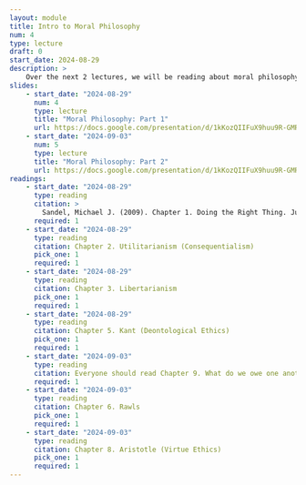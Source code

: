 ```yaml
---
layout: module
title: Intro to Moral Philosophy
num: 4
type: lecture
draft: 0
start_date: 2024-08-29
description: >
    Over the next 2 lectures, we will be reading about moral philosophy, drawing from the Michael Sandel book, <em>Justice: What's the right thing to do?</em> There are many different ways to analyze moral dilemmas. By applying some of these ethical frameworks to real-world dilemmas, you will better understand the strengths and weaknesses of different approaches.
slides: 
    - start_date: "2024-08-29"
      num: 4
      type: lecture
      title: "Moral Philosophy: Part 1"
      url: https://docs.google.com/presentation/d/1kKozQIIFuX9huu9R-GMRXIL-D1i9lRcT/edit?usp=sharing&ouid=113376576186080604800&rtpof=true&sd=true
    - start_date: "2024-09-03"
      num: 5
      type: lecture
      title: "Moral Philosophy: Part 2"
      url: https://docs.google.com/presentation/d/1kKozQIIFuX9huu9R-GMRXIL-D1i9lRcT/edit?usp=sharing&ouid=113376576186080604800&rtpof=true&sd=true
readings: 
    - start_date: "2024-08-29"
      type: reading
      citation: >
        Sandel, Michael J. (2009). Chapter 1. Doing the Right Thing. Justice: What's the right thing to do?
      required: 1
    - start_date: "2024-08-29"
      type: reading
      citation: Chapter 2. Utilitarianism (Consequentialism)
      pick_one: 1
      required: 1
    - start_date: "2024-08-29"
      type: reading
      citation: Chapter 3. Libertarianism
      pick_one: 1
      required: 1
    - start_date: "2024-08-29"
      type: reading
      citation: Chapter 5. Kant (Deontological Ethics)
      pick_one: 1
      required: 1
    - start_date: "2024-09-03"
      type: reading
      citation: Everyone should read Chapter 9. What do we owe one another? (Sandel, 2009). 
      required: 1
    - start_date: "2024-09-03"
      type: reading
      citation: Chapter 6. Rawls
      pick_one: 1
      required: 1
    - start_date: "2024-09-03"
      type: reading
      citation: Chapter 8. Aristotle (Virtue Ethics)
      pick_one: 1
      required: 1
---
```




